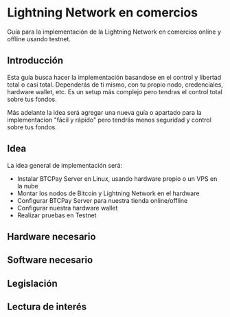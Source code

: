# Lightning Network en comercios
Guía para la implementación de la Lightning Network en comercios online y offline usando testnet.

## Introducción
Esta guía busca hacer la implementación basandose en el control y libertad total o casi total. Dependerás de ti mismo, con tu propio nodo, credenciales, hardware wallet, etc. Es un setup más complejo pero tendras el control total sobre tus fondos.

Más adelante la idea será agregar una nueva guía o apartado para la implementacion "fácil y rápido" pero tendrás menos seguridad y control sobre tus fondos.

## Idea
La idea general de implementación será:
- Instalar BTCPay Server en Linux, usando hardware propio o un VPS en la nube
- Montar los nodos de Bitcoin y Lightning Network en el hardware
- Configurar BTCPay Server para nuestra tienda online/offline
- Configurar nuestra hardware wallet
- Realizar pruebas en Testnet

## Hardware necesario


## Software necesario


## Legislación


## Lectura de interés
